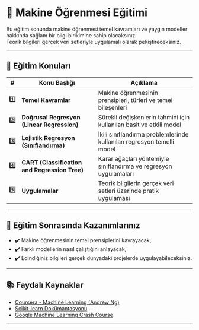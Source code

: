 # 🤖 Makine Öğrenmesi Eğitimi

Bu eğitim sonunda makine öğrenmesi temel kavramları ve yaygın modeller hakkında sağlam bir bilgi birikimine sahip olacaksınız.  
Teorik bilgileri gerçek veri setleriyle uygulamalı olarak pekiştireceksiniz.

---

## 🚀 Eğitim Konuları

| #  | Konu Başlığı                               | Açıklama                                                     |
|-----|-------------------------------------------|--------------------------------------------------------------|
| 1️⃣ | **Temel Kavramlar**                        | Makine öğrenmesinin prensipleri, türleri ve temel bileşenleri |
| 2️⃣ | **Doğrusal Regresyon (Linear Regression)**| Sürekli değişkenlerin tahmini için kullanılan basit ve etkili model |
| 3️⃣ | **Lojistik Regresyon (Sınıflandırma)**    | İkili sınıflandırma problemlerinde kullanılan regresyon temelli model |
| 4️⃣ | **CART (Classification and Regression Tree)** | Karar ağaçları yöntemiyle sınıflandırma ve regresyon uygulamaları |
| 5️⃣ | **Uygulamalar**                            | Teorik bilgilerin gerçek veri setleri üzerinde pratik uygulaması |

---

## 🎯 Eğitim Sonrasında Kazanımlarınız

- ✔️ Makine öğrenmesinin temel prensiplerini kavrayacak,  
- ✔️ Farklı modellerin nasıl çalıştığını anlayacak,  
- ✔️ Edindiğiniz bilgileri gerçek dünyadaki projelerde uygulayabileceksiniz.

---

## 📚 Faydalı Kaynaklar

- [Coursera - Machine Learning (Andrew Ng)](https://www.coursera.org/learn/machine-learning)  
- [Scikit-learn Dokümantasyonu](https://scikit-learn.org/stable/)  
- [Google Machine Learning Crash Course](https://developers.google.com/machine-learning/crash-course)

---
